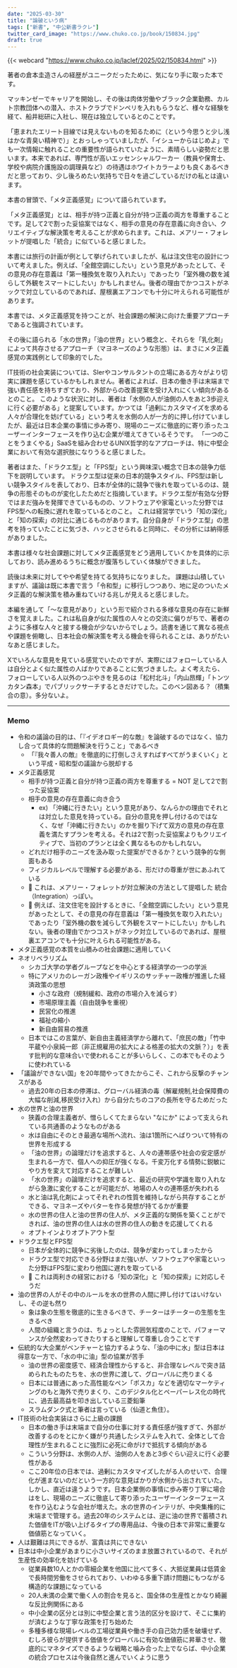 ```yaml
---
date: "2025-03-30"
title: "論破という病"
tags: ["新書", "中公新書ラクレ"]
twitter_card_image: "https://www.chuko.co.jp/book/150834.jpg"
draft: true
---
```


{{< webcard "https://www.chuko.co.jp/laclef/2025/02/150834.html" >}}

著者の倉本圭造さんの経歴がユニークだったために、気になり手に取った本です。

マッキンゼーでキャリアを開始し、その後は肉体労働やブラック企業勤務、カルト宗教団体への潜入、ホストクラブでドンペリを入れもらうなど、様々な経験を経て、船井総研に入社し、現在は独立しているとのことです。

「恵まれたエリート目線では見えないものを知るために（という今思うと少し浅はかな青臭い精神で）」とおっしゃっていましたが、「イシューからはじめよ」でも一次情報に触れることの重要性が語られていたように、素晴らしい姿勢だと思います。本来であれば、専門性が高いエッセンシャルワーカー（教員や保育士、学校や病院介護施設の調理員など）の待遇はホワイトカラーよりも良くあるべきだと思っており、少し後ろめたい気持ちで日々を過ごしているだけの私とは違います。

本書の冒頭で、「メタ正義感覚」について語られています。

「メタ正義感覚」とは、相手が持つ正義と自分が持つ正義の両方を尊重することです。足して2で割った妥協案ではなく、相手の意見の存在意義に向き合い、クリエイティブな解決策を考えることが求められます。これは、メアリー・フォレットが提唱した「統合」に似ていると感じました。

本書には旅行の計画が例として挙げられていましたが、私は注文住宅の設計について考えました。例えば、「全館空調にしたい」という意見があったとして、その意見の存在意義は「第一種換気を取り入れたい」であったり「室外機の数を減らして外観をスマートにしたい」かもしれません。後者の理由でかつコストがネックで対立しているのであれば、屋根裏エアコンでも十分に叶えられる可能性があります。

本書では、メタ正義感覚を持つことが、社会課題の解決に向けた重要アプローチであると強調されています。  

その後に語られる「水の世界」「油の世界」という概念と、それらを「乳化剤」によって共存させるアプローチ（マヨネーズのような形態）は、まさにメタ正義感覚の実践例として印象的でした。

IT技術の社会実装については、SIerやコンサルタントの立場にある方々がより切実に課題を感じているかもしれません。著者によれば、日本の働き手は末端まで強い責任感を持ちすぎており、外部からの改善提案を受け入れにくい傾向があるとのこと。
このような状況に対し、著者は「水側の人が油側の人をあと3歩迎えに行く必要がある」と提案しています。かつては「過剰にカスタマイズを求める人々が合理化を妨げている」という考えを水側の人が一方的に押し付けていましたが、最近は日本企業の事情に歩み寄り、現場のニーズに徹底的に寄り添ったユーザーインターフェースを作り込む企業が増えてきているそうです。
「一つのことをうまくやる」SaaSを組み合わせるUNIX哲学的なアプローチは、特に中堅企業において有効な選択肢になりうると感じました。

著者はまた、「ドラクエ型」と「FPS型」という興味深い概念で日本の競争力低下を説明しています。
ドラクエ型は従来の日本的競争スタイル、FPS型は新しい競争スタイルを表しており、日本が全体的に競争で後れを取っているのは、競争の形態そのものが変化したためだと指摘しています。ドラクエ型が有効な分野ではまだ強みを発揮できているものの、ソフトウェアや家電といった分野ではFPS型への転換に遅れを取っているとのこと。
これは経営学でいう「知の深化」と「知の探索」の対比に通じるものがあります。自分自身が「ドラクエ型」の思考を持っていたことに気づき、ハッとさせられると同時に、その分析には納得感がありました。

本書は様々な社会課題に対してメタ正義感覚をどう適用していくかを具体的に示しており、読み進めるうちに概念が腹落ちしていく体験ができました。

読後は未来に対してやや希望を持てる気持ちになりました。
課題は山積していますが、議論は既に本書で言う「令和型」に移行しつつあり、地に足のついたメタ正義的な解決策を積み重ねていける兆しが見えると感じました。

本編を通して「〜な意見があり」という形で紹介される多様な意見の存在に新鮮さを覚えました。これは私自身が似た属性の人々との交流に偏りがちで、著者のように多様な人々と接する機会が少ないからでしょう。読書を通じて異なる視点や課題を俯瞰し、日本社会の解決策を考える機会を得られることは、ありがたいなあと感じました。

Xでいろんな意見を見ている感覚でいたのですが、実際にはフォローしている人は自分とよく似た属性の人ばかりであることに気づきました。よく考えたら、フォローしている人以外のつぶやきを見るのは「松村北斗」「内山昂輝」「トンツカタン森本」でパブリックサーチするときだけでした。このベン図ある？（積集合の意）。多分ないよ。

---

### Memo

- 令和の議論の目的は、「『イデオロギー的な敵』を論破するのではなく、協力し合って具体的な問題解決を行うこと」であるべき
  - 「『我々善人の敵』を徹底的に打倒しさえすればすべてがうまくいく」という平成・昭和型の議論から脱却する
- メタ正義感覚
  - 相手が持つ正義と自分が持つ正義の両方を尊重する = NOT 足して2で割った妥協案
  - 相手の意見の存在意義に向き合う
    - ex) 「沖縄に行きたい」という意見があり、なんらかの理由でそれとは対立した意見を持っている。自分の意見を押し付けるのではなく、なぜ「沖縄に行きたい」のかを掘り下げて双方の意見の存在意義を満たすプランを考える。それは2で割った妥協案よりもクリエイティブで、当初のプランとは全く異なるものかもしれない。
  - どれだけ相手のニーズを汲み取った提案ができるか？という競争的な側面もある
  - フィジカルレベルで理解する必要がある、形だけの尊重が世にあふれている
  - 📝 これは、メアリー・フォレットが対立解決の方法として提唱した 統合（Integration）っぽい。
  - 📝 例えば、注文住宅を設計するときに、「全館空調にしたい」という意見があったとして、その意見の存在意義は「第一種換気を取り入れたい」であったり「室外機の数を減らして外観をスマートにしたい」かもしれない。後者の理由でかつコストがネック対立しているのであれば、屋根裏エアコンでも十分に叶えられる可能性がある。
- メタ正義感覚の本質を山積みの社会課題に適用していく
- ネオリベラリズム
  - シカゴ大学の学者グループなどを中心とする経済学の一つの学派
  - 特にアメリカのレーガン政権やイギリスのサッチャー政権が推進した経済政策の思想
    - 小さな政府（規制緩和、政府の市場介入を減らす）
    - 市場原理主義（自由競争を重視）
    - 民営化の推進
    - 福祉の縮小
    - 新自由貿易の推進
  - 日本ではこの言葉が、新自由主義経済学から離れて、「庶民の敵」「竹中平蔵や小泉純一郎（非正規雇用の拡大による格差の拡大の文脈？）」を表す批判的な意味合いで使われることが多いらしく、この本でもそのように使われている
- 「議論ができない国」を20年間やってきたからこそ、これから反撃のチャンスがある
  - 過去20年の日本の停滞は、グローバル経済の毒（解雇規制,社会保障費の大幅な削減,移民受け入れ）から自分たちのコアの長所を守るためだった
- 水の世界と油の世界
  - 狭義の合理主義者が、憎らしくてたまらない "なにか" によって支えられている共通善のようなものがある
  - 水は自由にそのとき最適な場所へ流れ、油は1箇所にへばりついて特有の世界を形成する
  - 「油の世界」の論理だけを追求すると、人々の連帯感や社会の安定感が生まれる一方で、個人への抑圧が強くなる。千変万化する情勢に鋭敏にやり方を変えて対応することが難しい
  - 「水の世界」の論理だけを追求すると、最近の研究や学識を取り入れながら急激に変化することが可能だが、地場の人々の連帯感が失われる
  - 水と油は乳化剤によってそれぞれの性質を維持しながら共存することができる、マヨネーズやバターを作る発想が持てるかが重要
  - 水の世界の住人と油の世界の住人が、メタ正義的な関係を築くことができれば、油の世界の住人は水の世界の住人の動きを応援してくれる
  - オプトインよりオプトアウト型
- ドラクエ型とFPS型
  - 日本が全体的に競争に劣後したのは、競争が変わってしまったから
  - ドラクエ型で対応できる分野はまだ強いが、ソフトウェアや家電といった分野はFPS型に変わり他国に遅れを取っている
  - 📝 これは両利きの経営における「知の深化」と「知の探索」に対応しそうだ
- 油の世界の人がその中のルールを水の世界の人間に押し付けてはいけないし、その逆も然り
  - 象は象の生態を徹底的に生きるべきで、チーターはチーターの生態を生きるべき
  - 人間の組織と言うのは、ちょっとした雰囲気程度のことで、パフォーマンスが全然変わってきたりすると理解して尊重し合うことです
- 伝統的な大企業がベンチャーと協力するような、「油の中に水」型は日本は得意な一方で、「水の中に油」型の協業が苦手
  - 油の世界の密度感で、経済合理性からすると、非合理なレベルで突き詰められたものたちを、水の世界に渡して、グローバルに売りまくる
  - 日本には普通にあった高性能なペン「ポスカ」などを適切なマーケティングのもと海外で売りまくり、このデジタル化とペーパーレス化の時代に、過去最高益を叩き出している三菱鉛筆
  - スラムダンク式と筆者は言っている（仙道と魚住）。
- IT技術の社会実装はさらに上級の課題
  - 日本の働き手は末端まで自分の仕事に対する責任感が強すぎて、外部が改善するのをとにかく嫌がり共通したシステムを入れて、全体として合理性が生まれることに強烈に必死に命がけで抵抗する傾向がある
  - こういう分野は、水側の人が、油側の人をあと3歩ぐらい迎えに行く必要性がある
  - ここ20年位の日本では、過剰にカスタマイズしたがる人のせいで、合理化が進まないのだという一方的な意見ばかりが水側から出されていた。しかし、直近は違うようです。日本企業側の事情に歩み寄り丁寧に場合はをし、現場のニーズに徹底して寄り添ったユーザーインターフェースを作り込むような会社が増えた。水の世界のインテリが、中央集権的に末端まで管理する。過去20年のシステムとは、逆に油の世界で蓄積された価値をITが吸い上げるタイプの専用品は、今後の日本で非常に重要な価値筋となっていく。
- 人は艱難は共にできるが、富貴は共にできない
- 日本は中小企業があまりに小さいサイズのまま放置されているので、それが生産性の効率化を妨げている
  - 従業員数10人とかの零細企業を他国に比べて多く、大抵従業員は低賃金で長時間労働をさせられており、いわゆる多重下請け問題にもつながる構造的な課題になっている
  - 20人未満の企業で働く人の割合を見ると、国全体の生産性とかなり綺麗な反比例関係にある
  - 中小企業の区分とは別に中堅企業と言う法的区分を設けて、そこに集約が済むような丁寧な政策を打ち始めた
  - 多種多様な現場レベルの工場従業員や働き手の自己効力感を破壊せず、むしろ彼らが提供する価値をグローバルに有効な価値筋に昇華させ、徹底的にマネタイズできるような戦略と噛み合った上でならば、中小企業の統合プロセスは今後自然と進んでいくように思う
